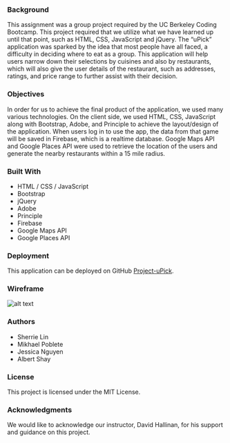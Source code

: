 ### Background

This assignment was a group project required by the UC Berkeley Coding Bootcamp. This project required that we utilize what we have learned up until that point, such as HTML, CSS, JavaScript and jQuery. The “uPick” application was sparked by the idea that most people have all faced, a difficulty in deciding where to eat as a group. This application will help users narrow down their selections by cuisines and also by restaurants, which will also give the user details of the restaurant, such as addresses, ratings, and price range to further assist with their decision.

### Objectives
In order for us to achieve the final product of the application, we used many various technologies. On the client side, we used HTML, CSS, JavaScript along with Bootstrap, Adobe, and Principle to achieve the layout/design of the application. When users log in to use the app, the data from that game will be saved in Firebase, which is a realtime database. Google Maps API and Google Places API were used to retrieve the location of the users and generate the nearby restaurants within a 15 mile radius.

### Built With
- HTML / CSS / JavaScript
- Bootstrap
- jQuery
- Adobe
- Principle
- Firebase
- Google Maps API
- Google Places API

### Deployment
This application can be deployed on GitHub [Project-uPick](https://mpoblete27.github.io/Project-uPick/).

### Wireframe
![alt text](https://github.com/mpoblete27/Project-uPick/blob/javascript_logic/wireframe1.gif)




### Authors
- Sherrie Lin
- Mikhael Poblete
- Jessica Nguyen
- Albert Shay

### License
This project is licensed under the MIT License.

### Acknowledgments
We would like to acknowledge our instructor, David Hallinan, for his support and guidance on this project.


